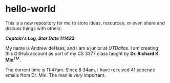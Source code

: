# hello-world
This is a new repository for me to store ideas, resources, or even share and discuss things with others.

***Captain's Log, Star Date 111423***

My name is Andrew deHaas, and I am a junior at *UTDallas*. I am creating this GitHub account as part of my CS 3377 class taught by **Dr. Richard K Min**<sup>TM</sup>.

The current time is 11:47am. Since 8:34am, I have received 41 seperate emails from Dr. Min. The man is _very_ important.
